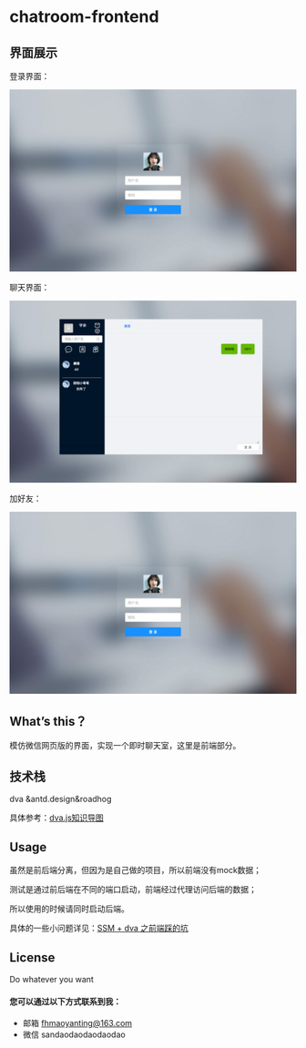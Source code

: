 # chatroom-frontend

## 界面展示

登录界面：

![Screenshot-2018-1-5 聊天](https://github.com/maoyanting/readme_pic/blob/master/chatroom/chatroom_login.png?raw=true)

聊天界面：

![Screenshot-2018-1-5 聊天](https://github.com/maoyanting/readme_pic/blob/master/chatroom/chatroom_chat.png?raw=true)

加好友：



![Screenshot-2018-1-5 聊天(1)](https://github.com/maoyanting/readme_pic/blob/master/chatroom/chatroom_login.png?raw=true)

## What’s this？

模仿微信网页版的界面，实现一个即时聊天室，这里是前端部分。



## 技术栈

dva &antd.design&roadhog

具体参考：[dva.js知识导图](https://github.com/dvajs/dva-knowledgemap)



## Usage

虽然是前后端分离，但因为是自己做的项目，所以前端没有mock数据；

测试是通过前后端在不同的端口启动，前端经过代理访问后端的数据；

所以使用的时候请同时启动后端。

具体的一些小问题详见：[SSM + dva 之前端踩的坑](https://maoyanting.github.io/2017/12/13/SSM%20+%20dva%20%E4%B9%8B%E5%89%8D%E7%AB%AF%E8%B8%A9%E7%9A%84%E5%9D%91/)



## License

Do whatever you want



#### 您可以通过以下方式联系到我：

- 邮箱 fhmaoyanting@163.com
- 微信 sandaodaodaodaodao